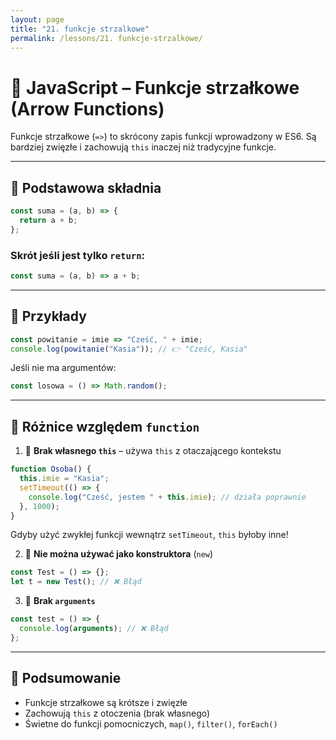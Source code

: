 ```yaml
---
layout: page
title: "21. funkcje strzalkowe"
permalink: /lessons/21. funkcje-strzalkowe/
---
```


# 🏹 JavaScript – Funkcje strzałkowe (Arrow Functions)

Funkcje strzałkowe (`=>`) to skrócony zapis funkcji wprowadzony w ES6. Są bardziej zwięzłe i zachowują `this` inaczej niż tradycyjne funkcje.

---

## 🔹 Podstawowa składnia

```js
const suma = (a, b) => {
  return a + b;
};
```

### Skrót jeśli jest tylko `return`:

```js
const suma = (a, b) => a + b;
```

---

## 🔹 Przykłady

```js
const powitanie = imie => "Cześć, " + imie;
console.log(powitanie("Kasia")); // 👉 "Cześć, Kasia"
```

Jeśli nie ma argumentów:

```js
const losowa = () => Math.random();
```

---

## 🔸 Różnice względem `function`

1. 📌 **Brak własnego `this`** – używa `this` z otaczającego kontekstu

```js
function Osoba() {
  this.imie = "Kasia";
  setTimeout(() => {
    console.log("Cześć, jestem " + this.imie); // działa poprawnie
  }, 1000);
}
```

Gdyby użyć zwykłej funkcji wewnątrz `setTimeout`, `this` byłoby inne!

2. 📌 **Nie można używać jako konstruktora** (`new`)

```js
const Test = () => {};
let t = new Test(); // ❌ Błąd
```

3. 📌 **Brak `arguments`**

```js
const test = () => {
  console.log(arguments); // ❌ Błąd
};
```

---

## 🧠 Podsumowanie

- Funkcje strzałkowe są krótsze i zwięzłe
- Zachowują `this` z otoczenia (brak własnego)
- Świetne do funkcji pomocniczych, `map()`, `filter()`, `forEach()`

